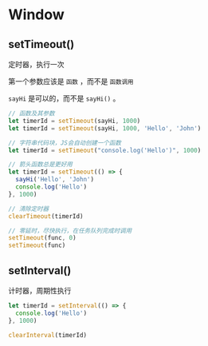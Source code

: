 # Window

## setTimeout()

定时器，执行一次

第一个参数应该是 `函数` ，而不是 `函数调用`

`sayHi` 是可以的，而不是 `sayHi()` 。

```js
// 函数及其参数
let timerId = setTimeout(sayHi, 1000)
let timerId = setTimeout(sayHi, 1000, 'Hello', 'John')

// 字符串代码块，JS会自动创建一个函数
let timerId = setTimeout("console.log('Hello')", 1000)

// 箭头函数总是更好用
let timerId = setTimeout(() => {
  sayHi('Hello', 'John')
  console.log('Hello')
}, 1000)

// 清除定时器
clearTimeout(timerId)

// 零延时，尽快执行，在任务队列完成时调用
setTimeout(func, 0)
setTimeout(func)
```

## setInterval()

计时器，周期性执行

```js
let timerId = setInterval(() => {
  console.log('Hello')
}, 1000)

clearInterval(timerId)
```
